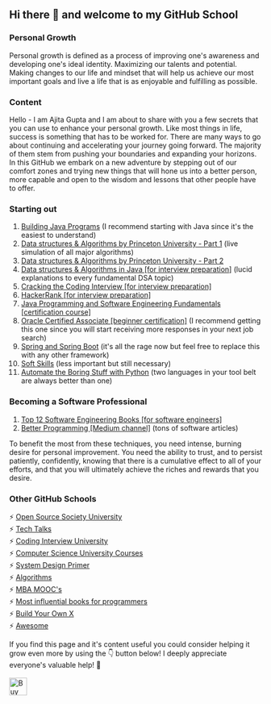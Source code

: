 ## Hi there 👋 and welcome to my GitHub School

### Personal Growth
Personal growth is defined as a process of improving one's awareness and developing one's ideal identity. Maximizing our talents and potential. Making changes to our life and mindset that will help us achieve our most important goals and live a life that is as enjoyable and fulfilling as possible.

### Content
Hello - I am Ajita Gupta and I am about to share with you a few secrets that you can use to enhance your personal growth. Like most things in life, success is something that has to be worked for. There are many ways to go about continuing and accelerating your journey going forward. The majority of them stem from pushing your boundaries and expanding your horizons. In this GitHub we embark on a new adventure by stepping out of our comfort zones and trying new things that will hone us into a better person, more capable and open to the wisdom and lessons that other people have to offer.

### Starting out
1. [Building Java Programs](https://www.amazon.com/-/de/dp/013547194X/ref=sr_1_1?__mk_de_DE=%C3%85M%C3%85%C5%BD%C3%95%C3%91&dchild=1&keywords=building+java+programs&qid=1634032853&sr=8-1) (I recommend starting with Java since it's the easiest to understand)
2. [Data structures & Algorithms by Princeton University - Part 1](https://www.coursera.org/learn/algorithms-part1) (live simulation of all major algorithms)
3. [Data structures & Algorithms by Princeton University - Part 2](https://www.coursera.org/learn/algorithms-part2)
4. [Data structures & Algorithms in Java [for interview preparation]](https://www.amazon.com/-/de/dp/0672324539/ref=sr_1_1?__mk_de_DE=%C3%85M%C3%85%C5%BD%C3%95%C3%91&dchild=1&keywords=robert+lafore&qid=1634031320&sr=8-1) (lucid explanations to every fundamental DSA topic)
5. [Cracking the Coding Interview [for interview preparation]](https://www.amazon.com/-/de/dp/0984782850/ref=sr_1_1?__mk_de_DE=%C3%85M%C3%85%C5%BD%C3%95%C3%91&crid=2ZU6USGS5QL17&dchild=1&keywords=cracking+the+coding+interview&qid=1634031401&s=books&sprefix=cracking+the+%2Caps%2C304&sr=1-1)
6. [HackerRank [for interview preparation]](https://www.hackerrank.com/)
7. [Java Programming and Software Engineering Fundamentals [certification course]](https://www.coursera.org/specializations/java-programming?)
8. [Oracle Certified Associate [beginner certification]](https://education.oracle.com/oracle-certified-associate-java-se-8-programmer/trackp_333) (I recommend getting this one since you will start receiving more responses in your next job search)
9. [Spring and Spring Boot](https://www.codecademy.com/learn/learn-spring) (it's all the rage now but feel free to replace this with any other framework)
10. [Soft Skills](https://www.amazon.com/-/de/dp/B09BP6JWTQ/ref=sr_1_1?__mk_de_DE=%C3%85M%C3%85%C5%BD%C3%95%C3%91&dchild=1&keywords=soft+skills+software&qid=1634041992&s=books&sr=1-1) (less important but still necessary)
11. [Automate the Boring Stuff with Python](https://www.amazon.com/-/de/dp/1593279922/ref=sr_1_1?__mk_de_DE=%C3%85M%C3%85%C5%BD%C3%95%C3%91&dchild=1&keywords=automate+python&qid=1634041870&sr=8-1) (two languages in your tool belt are always better than one)

### Becoming a Software Professional

1. [Top 12 Software Engineering Books [for software engineers]](https://github.com/ajitagupta/softwareengineerbooks)
2. [Better Programming [Medium channel]](https://betterprogramming.pub/) (tons of software articles)


To benefit the most from these techniques, you need intense, burning desire for personal improvement. You need the ability to trust, and to persist patiently, confidently, knowing that there is a cumulative effect to all of your efforts, and that you will ultimately achieve the riches and rewards that you desire.

### Other GitHub Schools
⚡ [Open Source Society University](https://github.com/ossu/computer-science)<br>
⚡ [Tech Talks](https://github.com/JanVanRyswyck/awesome-talks)<br>
⚡ [Coding Interview University](https://github.com/jwasham/coding-interview-university)<br>
⚡ [Computer Science University Courses](https://github.com/prakhar1989/awesome-courses)<br>
⚡ [System Design Primer](https://github.com/donnemartin/system-design-primer)<br>
⚡ [Algorithms](https://github.com/TheAlgorithms)<br>
⚡ [MBA MOOC's](https://github.com/dperconti/MOOC-MBA)<br>
⚡ [Most influential books for programmers](https://github.com/cs-books/influential-cs-books)<br>
⚡ [Build Your Own X](https://github.com/danistefanovic/build-your-own-x)<br>
⚡ [Awesome](https://github.com/sindresorhus/awesome)

<!-- If you like what I do and want me to build more such projects, maybe consider buying me a coffee 🥺👉👈<br><br>-->
If you find this page and it's content useful you could consider helping it grow even more by using the 👇 button below!
I deeply appreciate everyone's valuable help! 🙏<br><br>
[<img src="https://cdn.buymeacoffee.com/buttons/v2/default-yellow.png" alt="Buy Me A Coffee" height="35">](https://www.buymeacoffee.com/ajita.gupta)

<!--


**ajitagupta/ajitagupta** is a ✨ _special_ ✨ repository because its `README.md` (this file) appears on your GitHub profile.


Here are some ideas to get you started:

- 🔭 I’m currently working on ...
- 🌱 I’m currently learning ...
- 👯 I’m looking to collaborate on ...
- 🤔 I’m looking for help with ...
- 💬 Ask me about ...
- 📫 How to reach me: ...
- 😄 Pronouns: ...
- ⚡ Fun fact: ...
-->
